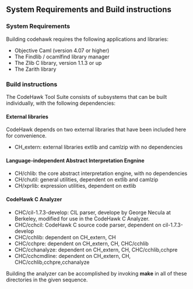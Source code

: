 ## System Requirements and Build instructions

### System Requirements

Building codehawk requires the following applications and libraries:

- Objective Caml (version 4.07 or higher)
- The Findlib / ocamlfind library manager
- The Zlib C library, version 1.1.3 or up
- The Zarith library

### Build instructions

The CodeHawk Tool Suite consists of subsystems that can be built
individually, with the following dependencies:

#### External libraries

CodeHawk depends on two external libraries that have been included here
for convenience. 

- CH_extern: external libraries extlib and camlzip with no dependencies

#### Language-independent Abstract Interpretation Engnine

- CH/chlib: the core abstract interpretation engine, with no dependencies
- CH/chutil: general utilities, dependent on extlib and camlzip
- CH/xprlib: expression utilities, dependent on extlib

#### CodeHawk C Analyzer

- CHC/cil-1.7.3-develop: CIL parser, develope by George Necula at Berkeley,
   modified for use in the CodeHawk C Analyzer.
- CHC/cchcil: CodeHawk C source code parser, dependent on cil-1.7.3-develop
- CHC/cchlib: dependent on CH_extern, CH
- CHC/cchpre: dependent on CH_extern, CH, CHC/cchlib
- CHC/cchanalyze: dependent on CH_extern, CH, CHC/cchlib,cchpre
- CHC/cchcmdline: dependent on CH_extern, CH, CHC/cchlib,cchpre,cchanalyze

Building the analyzer can be accomplished by invoking **make** in all of these
directories in the given sequence.



